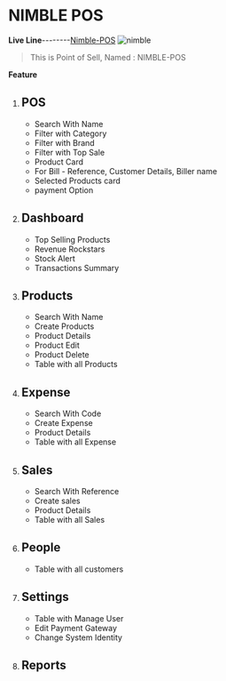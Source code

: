 # NIMBLE POS
**Live Line**--------[Nimble-POS]()
![nimble](https://i.ibb.co/cJnWZQ6/logo.png)
>This is Point of Sell, Named : NIMBLE-POS


**Feature**
1. ## POS

    * Search With Name
    * Filter with Category
    * Filter with Brand
    * Filter with Top Sale
    * Product Card
    * For Bill - Reference, Customer Details, Biller name
    * Selected Products card
    * payment Option
    
    

2. ## Dashboard
    * Top Selling Products
    * Revenue Rockstars
    * Stock Alert
    * Transactions Summary
3. ## Products
    * Search With Name
    * Create Products
    * Product Details
    * Product Edit
    * Product Delete
    * Table with all Products

4. ## Expense
    * Search With Code
    * Create Expense
    * Product Details
    * Table with all Expense

5. ## Sales
    * Search With Reference
    * Create sales
    * Product Details
    * Table with all Sales
6. ## People
    * Table with all customers
7. ## Settings
    * Table with Manage User
    * Edit Payment Gateway
    * Change System Identity

8. ## Reports

